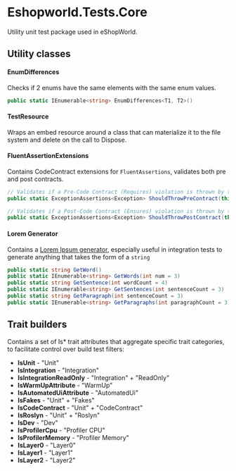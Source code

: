 Eshopworld.Tests.Core
===================

Utility unit test package used in eShopWorld.

## Utility classes

#### EnumDifferences

Checks if 2 enums have the same elements with the same enum values.

```c#
public static IEnumerable<string> EnumDifferences<T1, T2>()
```

#### TestResource

Wraps an embed resource around a class that can materialize it to the file system and delete on the call to Dispose.

#### FluentAssertionExtensions

Contains CodeContract extensions for `FluentAssertions`, validates both pre and post contracts.

```c#
// Validates if a Pre-Code Contract (Requires) violation is thrown by the `Action` invocation.
public static ExceptionAssertions<Exception> ShouldThrowPreContract(this Action action, string because = null, params object[] reasonArgs)

// Validates if a Post-Code Contract (Ensures) violation is thrown by the `Action` invocation.
public static ExceptionAssertions<Exception> ShouldThrowPostContract(this Action action, string because = null, params object[] reasonArgs)
```

#### Lorem Generator

Contains a [Lorem Ipsum generator](http://www.lipsum.com/), especially useful in integration tests to generate anything that takes the form of a `string`

```c#
public static string GetWord()
public static IEnumerable<string> GetWords(int num = 3)
public static string GetSentence(int wordCount = 4)
public static IEnumerable<string> GetSentences(int sentenceCount = 3)
public static string GetParagraph(int sentenceCount = 3)
public static IEnumerable<string> GetParagraphs(int paragraphCount = 3)
```

## Trait builders

Contains a set of Is* trait attributes that aggregate specific trait categories, to facilitate control over build test filters:

- **IsUnit** - "Unit"
- **IsIntegration** - "Integration"
- **IsIntegrationReadOnly** - "Integration" + "ReadOnly"
- **IsWarmUpAttribute** - "WarmUp"
- **IsAutomatedUiAttribute** - "AutomatedUi"
- **IsFakes** - "Unit" + "Fakes"
- **IsCodeContract** - "Unit" + "CodeContract"
- **IsRoslyn** - "Unit" + "Roslyn"
- **IsDev** - "Dev"
- **IsProfilerCpu** - "Profiler CPU"
- **IsProfilerMemory** - "Profiler Memory"
- **IsLayer0** - "Layer0"
- **IsLayer1** - "Layer1"
- **IsLayer2** - "Layer2"
